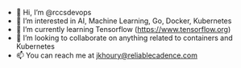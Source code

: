 - 👋 Hi, I’m @rccsdevops
- 👀 I’m interested in AI, Machine Learning, Go, Docker, Kubernetes 
- 🌱 I’m currently learning Tensorflow (https://www.tensorflow.org)
- 💞️ I’m looking to collaborate on anything related to containers and Kubernetes
- 📫 You can reach me at jkhoury@reliablecadence.com

<!---
rccsdevops/rccsdevops is a ✨ special ✨ repository because its `README.md` (this file) appears on your GitHub profile.
You can click the Preview link to take a look at your changes.
--->
